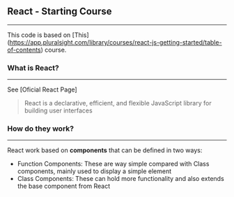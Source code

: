 ## React - Starting Course

---

This code is based on [This] (https://app.pluralsight.com/library/courses/react-js-getting-started/table-of-contents) course.

### What is React?

---
See [Oficial React Page]

> React is a declarative, efficient, and flexible JavaScript library for building user interfaces

### How do they work?

---

React work based on __components__ that can be defined in two ways:

* Function Components: These are way simple compared with Class components, mainly used to display a simple element
* Class Components: These can hold more functionality and also extends the base component from React


